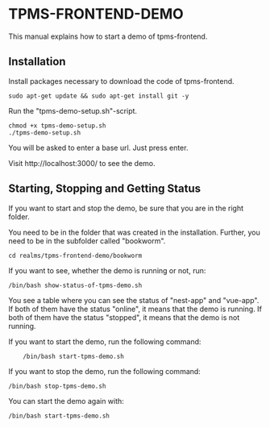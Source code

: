 # TPMS-FRONTEND-DEMO

This manual explains how to start a demo of tpms-frontend.

## Installation

Install packages necessary to download the code of tpms-frontend.

    sudo apt-get update && sudo apt-get install git -y

Run the "tpms-demo-setup.sh"-script.

    chmod +x tpms-demo-setup.sh
    ./tpms-demo-setup.sh

You will be asked to enter a base url. Just press enter.

Visit http://localhost:3000/ to see the demo.

## Starting, Stopping and Getting Status

If you want to start and stop the demo, be sure that you are in the right folder.

You need to be in the folder that was created in the installation. Further, you need to be in the subfolder called "bookworm".

    cd realms/tpms-frontend-demo/bookworm

If you want to see, whether the demo is running or not, run:

    /bin/bash show-status-of-tpms-demo.sh

You see a table where you can see the status of "nest-app" and "vue-app". If both of them have the status "online", it means that the demo is running. If both of them have the status "stopped", it means that the demo is not running.

If you want to start the demo, run the following command:

        /bin/bash start-tpms-demo.sh

If you want to stop the demo, run the following command:

    /bin/bash stop-tpms-demo.sh

You can start the demo again with:

    /bin/bash start-tpms-demo.sh
